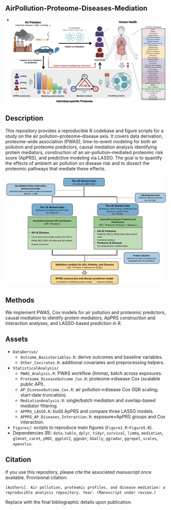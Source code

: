 ## AirPollution-Proteome-Diseases-Mediation

![graphical overview](./src/overall.png)

## Description
This repository provides a reproducible R codebase and figure scripts for a study on the air pollution–proteome–disease axis. It covers data derivation, proteome-wide association (PWAS), time-to-event modeling for both air pollution and proteome predictors, causal mediation analysis identifying protein mediators, construction of an air-pollution–mediated proteomic risk score (ApPRS), and predictive modeling via LASSO. The goal is to quantify the effects of ambient air pollution on disease risk and to dissect the proteomic pathways that mediate these effects.

![methods schematic](./src/workflow.png)

## Methods
We implement PWAS, Cox models for air pollution and proteomic predictors, causal mediation to identify protein mediators, ApPRS construction and interaction analyses, and LASSO-based prediction in R.



## Assets
- `DataDerive/`
  - `Outcome_BasicVariables.R`: derive outcomes and baseline variables.
  - `Other_Covirates.R`: additional covariates and preprocessing helpers.
- `StatisticalAnalysis/`
  - `PWAS_Analysis.R`: PWAS workflow (limma); batch across exposures.
  - `Proteome_DiseaseOutcome_Cox.R`: proteome→disease Cox (scalable public API).
  - `AP_DiseaseOutcome_Cox.R`: air pollution→disease Cox (IQR scaling; start-date truncation).
  - `MediationAnalysis.R`: single/batch mediation and overlap-based mediator filtering.
  - `APPRS_LASSO.R`: build ApPRS and compare three LASSO models.
  - `APPRS_AP_Diseases_Interaction.R`: exposure×ApPRS groups and Cox interaction.
- `Figures/`: scripts to reproduce main figures (`Figure1.R`–`Figure5.R`).
- Dependencies (R): `data.table`, `dplyr`, `tidyr`, `survival`, `limma`, `mediation`, `glmnet`, `caret`, `pROC`, `ggplot2`, `ggpubr`, `GGally`, `ggradar`, `ggrepel`, `scales`, `openxlsx`.



## Citation
If you use this repository, please cite the associated manuscript once available. Provisional citation:
```
[Authors]. Air pollution, proteomic profiles, and disease mediation: a reproducible analysis repository. Year. (Manuscript under review.)
```
Replace with the final bibliographic details upon publication.
